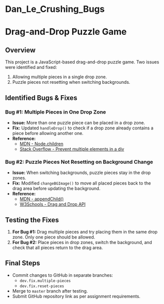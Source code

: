 # Dan_Le_Crushing_Bugs

# Drag-and-Drop Puzzle Game

## Overview

This project is a JavaScript-based drag-and-drop puzzle game. Two issues were identified and fixed:

1. Allowing multiple pieces in a single drop zone.
2. Puzzle pieces not resetting when switching backgrounds.

## Identified Bugs & Fixes

### Bug #1: Multiple Pieces in One Drop Zone

- **Issue:** More than one puzzle piece can be placed in a drop zone.
- **Fix:** Updated `handleDrop()` to check if a drop zone already contains a piece before allowing another one.
- **Reference:**
  - [MDN - Node.children](https://developer.mozilla.org/en-US/docs/Web/API/Node/childNodes)
  - [Stack Overflow - Prevent multiple elements in a div](https://stackoverflow.com/questions/)

### Bug #2: Puzzle Pieces Not Resetting on Background Change

- **Issue:** When switching backgrounds, puzzle pieces stay in the drop zones.
- **Fix:** Modified `changeBGImage()` to move all placed pieces back to the drag area before updating the background.
- **Reference:**
  - [MDN - appendChild()](https://developer.mozilla.org/en-US/docs/Web/API/Node/appendChild)
  - [W3Schools - Drag and Drop API](https://www.w3schools.com/html/html5_draganddrop.asp)

## Testing the Fixes

1. **For Bug #1:** Drag multiple pieces and try placing them in the same drop zone. Only one piece should be allowed.
2. **For Bug #2:** Place pieces in drop zones, switch the background, and check that all pieces return to the drag area.

## Final Steps

- Commit changes to GitHub in separate branches:
  - `dev.fix.multiple-pieces`
  - `dev.fix.reset-pieces`
- Merge to `master` branch after testing.
- Submit GitHub repository link as per assignment requirements.
